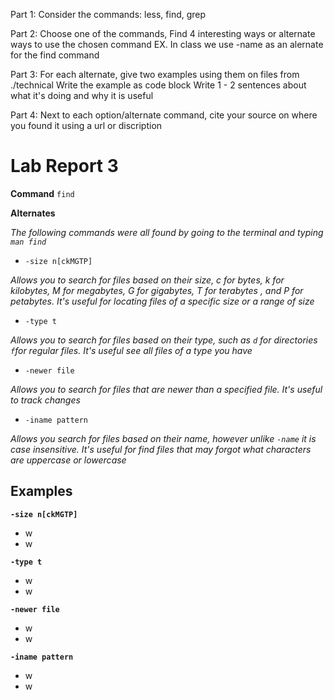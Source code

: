 Part 1: 
Consider the commands: less, find, grep

Part 2: 
Choose one of the commands, Find 4 interesting ways or alternate ways to use the chosen command
EX. In class we use -name as an alernate for the find command

Part 3:
For each alternate, give two examples using them on files from ./technical
Write the example as code block
Write 1 - 2 sentences about what it's doing and why it is useful

Part 4:
Next to each option/alternate command, cite your source on where you found it using a url or discription


# Lab Report 3

**Command** `find`

**Alternates**

*The following commands were all found by going to the terminal and typing `man find`*

* `-size n[ckMGTP]` 

*Allows you to search for files based on their size, c for bytes, k for kilobytes, M for megabytes, G for gigabytes, T for terabytes , and P for petabytes. It's useful for locating files of a specific size or a range of size*

* `-type t` 

*Allows you to search for files based on their type, such as `d` for directories `f`for regular files. It's useful see all files of a type you have*

* `-newer file` 

*Allows you to search for files that are newer than a specified file. It's useful to track changes*

* `-iname pattern`

*Allows you search for files based on their name, however unlike `-name` it is case insensitive. It's useful for find files that may forgot what characters are uppercase or lowercase*

## Examples

**`-size n[ckMGTP]`**
* w
* w 

**`-type t`**
* w
* w

**`-newer file`**
* w
* w

**`-iname pattern`**
* w
* w


